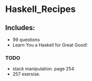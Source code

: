 # Haskell_Recipes

## Includes:
* 99 questions
* Learn You a Haskell for Great Good!

### TODO
* stack manipulation. page 254.
* 257 exersise.